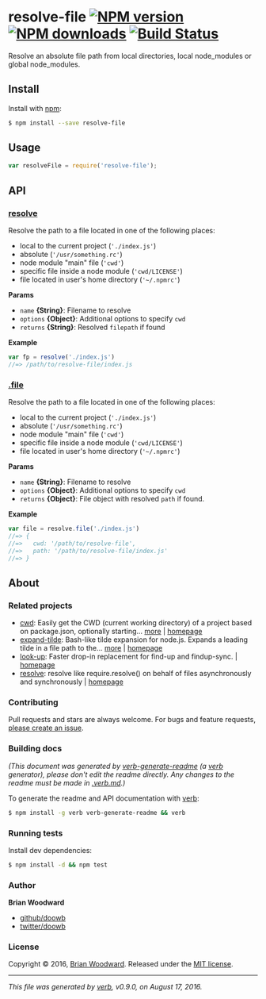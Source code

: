 # resolve-file [![NPM version](https://img.shields.io/npm/v/resolve-file.svg?style=flat)](https://www.npmjs.com/package/resolve-file) [![NPM downloads](https://img.shields.io/npm/dm/resolve-file.svg?style=flat)](https://npmjs.org/package/resolve-file) [![Build Status](https://img.shields.io/travis/doowb/resolve-file.svg?style=flat)](https://travis-ci.org/doowb/resolve-file)

Resolve an absolute file path from local directories, local node_modules or global node_modules.

## Install

Install with [npm](https://www.npmjs.com/):

```sh
$ npm install --save resolve-file
```

## Usage

```js
var resolveFile = require('resolve-file');
```

## API

### [resolve](index.js#L33)

Resolve the path to a file located in one of the following places:

* local to the current project (`'./index.js'`)
* absolute (`'/usr/something.rc'`)
* node module "main" file (`'cwd'`)
* specific file inside a node module (`'cwd/LICENSE'`)
* file located in user's home directory (`'~/.npmrc'`)

**Params**

* `name` **{String}**: Filename to resolve
* `options` **{Object}**: Additional options to specify `cwd`
* `returns` **{String}**: Resolved `filepath` if found

**Example**

```js
var fp = resolve('./index.js')
//=> /path/to/resolve-file/index.js
```

### [.file](index.js#L61)

Resolve the path to a file located in one of the following places:

* local to the current project (`'./index.js'`)
* absolute (`'/usr/something.rc'`)
* node module "main" file (`'cwd'`)
* specific file inside a node module (`'cwd/LICENSE'`)
* file located in user's home directory (`'~/.npmrc'`)

**Params**

* `name` **{String}**: Filename to resolve
* `options` **{Object}**: Additional options to specify `cwd`
* `returns` **{Object}**: File object with resolved `path` if found.

**Example**

```js
var file = resolve.file('./index.js')
//=> {
//=>   cwd: '/path/to/resolve-file',
//=>   path: '/path/to/resolve-file/index.js'
//=> }
```

## About

### Related projects

* [cwd](https://www.npmjs.com/package/cwd): Easily get the CWD (current working directory) of a project based on package.json, optionally starting… [more](https://github.com/jonschlinkert/cwd) | [homepage](https://github.com/jonschlinkert/cwd "Easily get the CWD (current working directory) of a project based on package.json, optionally starting from a given path. (node.js/javascript util)")
* [expand-tilde](https://www.npmjs.com/package/expand-tilde): Bash-like tilde expansion for node.js. Expands a leading tilde in a file path to the… [more](https://github.com/jonschlinkert/expand-tilde) | [homepage](https://github.com/jonschlinkert/expand-tilde "Bash-like tilde expansion for node.js. Expands a leading tilde in a file path to the user home directory, or `~+` to the cwd.")
* [look-up](https://www.npmjs.com/package/look-up): Faster drop-in replacement for find-up and findup-sync. | [homepage](https://github.com/jonschlinkert/look-up "Faster drop-in replacement for find-up and findup-sync.")
* [resolve](https://www.npmjs.com/package/resolve): resolve like require.resolve() on behalf of files asynchronously and synchronously | [homepage](https://github.com/substack/node-resolve#readme "resolve like require.resolve() on behalf of files asynchronously and synchronously")

### Contributing

Pull requests and stars are always welcome. For bugs and feature requests, [please create an issue](../../issues/new).

### Building docs

_(This document was generated by [verb-generate-readme](https://github.com/verbose/verb-generate-readme) (a [verb](https://github.com/verbose/verb) generator), please don't edit the readme directly. Any changes to the readme must be made in [.verb.md](.verb.md).)_

To generate the readme and API documentation with [verb](https://github.com/verbose/verb):

```sh
$ npm install -g verb verb-generate-readme && verb
```

### Running tests

Install dev dependencies:

```sh
$ npm install -d && npm test
```

### Author

**Brian Woodward**

* [github/doowb](https://github.com/doowb)
* [twitter/doowb](http://twitter.com/doowb)

### License

Copyright © 2016, [Brian Woodward](https://github.com/doowb).
Released under the [MIT license](https://github.com/doowb/resolve-file/blob/master/LICENSE).

***

_This file was generated by [verb](https://github.com/verbose/verb), v0.9.0, on August 17, 2016._